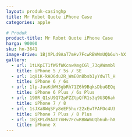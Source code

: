 ```yaml
---
layout: produk-casinghp
title: Mr Robot Quote iPhone Case
categories: apple

# Produk
product-title: Mr Robot Quote iPhone Case
harga: 90000
sku: hn-3641
image-drive: 1BjXPLd9AaT7mHv7FcwRBWWmUQb6uh-hX
gallery:
  - url: 1tLKpIT1fW6fWKcnwXmgCGl_73qAWmmbl
    title: iPhone 5 / 5s / SE
  - url: 1q8iK-kAO6du2R_WmE0nBbsbIyYdwTl_H
    title: iPhone 6 / 6s
  - url: 1lp-JuuKdWH3gbRh71Z6h9BqksDbuGEQq
    title: iPhone 6 Plus / 6s Plus
  - url: 198R_Q1sU9Q72pFZZtpQfR1s3q9U3Q6ah
    title: iPhone 7 / 8
  - url: 1sJXa8WqSFy8eEF5hur22xEwTPAFDc4U3
    title: iPhone 7 Plus / 8 Plus
  - url: 1BjXPLd9AaT7mHv7FcwRBWWmUQb6uh-hX
    title: iPhone X
---
```

